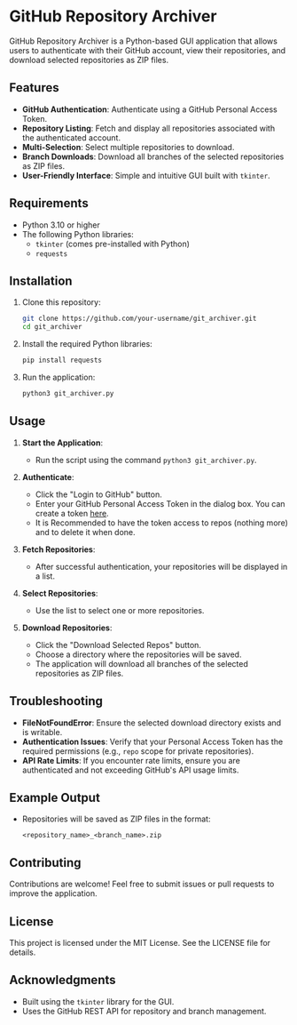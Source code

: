 # GitHub Repository Archiver

GitHub Repository Archiver is a Python-based GUI application that allows users to authenticate with their GitHub account, view their repositories, and download selected repositories as ZIP files.

## Features

- **GitHub Authentication**: Authenticate using a GitHub Personal Access Token.
- **Repository Listing**: Fetch and display all repositories associated with the authenticated account.
- **Multi-Selection**: Select multiple repositories to download.
- **Branch Downloads**: Download all branches of the selected repositories as ZIP files.
- **User-Friendly Interface**: Simple and intuitive GUI built with `tkinter`.

## Requirements

- Python 3.10 or higher
- The following Python libraries:
  - `tkinter` (comes pre-installed with Python)
  - `requests`

## Installation

1. Clone this repository:
   ```bash
   git clone https://github.com/your-username/git_archiver.git
   cd git_archiver
   ```

2. Install the required Python libraries:
   ```bash
   pip install requests
   ```

3. Run the application:
   ```bash
   python3 git_archiver.py
   ```

## Usage

1. **Start the Application**:
   - Run the script using the command `python3 git_archiver.py`.

2. **Authenticate**:
   - Click the "Login to GitHub" button.
   - Enter your GitHub Personal Access Token in the dialog box. You can create a token [here](https://github.com/settings/tokens).
   - It is Recommended to have the token access to repos (nothing more) and to delete it when done.

3. **Fetch Repositories**:
   - After successful authentication, your repositories will be displayed in a list.

4. **Select Repositories**:
   - Use the list to select one or more repositories.

5. **Download Repositories**:
   - Click the "Download Selected Repos" button.
   - Choose a directory where the repositories will be saved.
   - The application will download all branches of the selected repositories as ZIP files.

## Troubleshooting

- **FileNotFoundError**: Ensure the selected download directory exists and is writable.
- **Authentication Issues**: Verify that your Personal Access Token has the required permissions (e.g., `repo` scope for private repositories).
- **API Rate Limits**: If you encounter rate limits, ensure you are authenticated and not exceeding GitHub's API usage limits.

## Example Output

- Repositories will be saved as ZIP files in the format:
  ```
  <repository_name>_<branch_name>.zip
  ```

## Contributing

Contributions are welcome! Feel free to submit issues or pull requests to improve the application.

## License

This project is licensed under the MIT License. See the LICENSE file for details.

## Acknowledgments

- Built using the `tkinter` library for the GUI.
- Uses the GitHub REST API for repository and branch management.